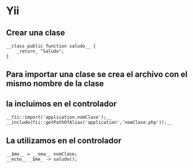# Yii
## Crear una clase 
```
__class public function saludo__ {
	_return_ "Saludo";
}
```
## Para importar una clase se crea el archivo con el mismo nombre de la clase
## la incluimos en el controlador
```
__Yii::import('application.nomClase');__
__include(Yii::getPathOfAlias('application','nomClase.php'));__
```
## La utilizamos en el controlador
```
__$me__ = __new__ nomClase;
__echo__ _$me_ -> saludo();
```
